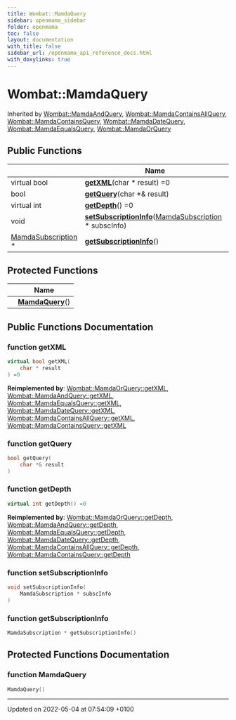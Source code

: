 ```yaml
---
title: Wombat::MamdaQuery
sidebar: openmama_sidebar
folder: openmama
toc: false
layout: documentation
with_title: false
sidebar_url: /openmama_api_reference_docs.html
with_doxylinks: true
---
```


# Wombat::MamdaQuery





Inherited by [Wombat::MamdaAndQuery](classWombat_1_1MamdaAndQuery.html), [Wombat::MamdaContainsAllQuery](classWombat_1_1MamdaContainsAllQuery.html), [Wombat::MamdaContainsQuery](classWombat_1_1MamdaContainsQuery.html), [Wombat::MamdaDateQuery](classWombat_1_1MamdaDateQuery.html), [Wombat::MamdaEqualsQuery](classWombat_1_1MamdaEqualsQuery.html), [Wombat::MamdaOrQuery](classWombat_1_1MamdaOrQuery.html)

## Public Functions

|                | Name           |
| -------------- | -------------- |
| virtual bool | **[getXML](classWombat_1_1MamdaQuery.html#function-getxml)**(char * result) =0 |
| bool | **[getQuery](classWombat_1_1MamdaQuery.html#function-getquery)**(char *& result) |
| virtual int | **[getDepth](classWombat_1_1MamdaQuery.html#function-getdepth)**() =0 |
| void | **[setSubscriptionInfo](classWombat_1_1MamdaQuery.html#function-setsubscriptioninfo)**([MamdaSubscription](classWombat_1_1MamdaSubscription.html) * subscInfo) |
| [MamdaSubscription](classWombat_1_1MamdaSubscription.html) * | **[getSubscriptionInfo](classWombat_1_1MamdaQuery.html#function-getsubscriptioninfo)**() |

## Protected Functions

|                | Name           |
| -------------- | -------------- |
| | **[MamdaQuery](classWombat_1_1MamdaQuery.html#function-mamdaquery)**() |

## Public Functions Documentation

### function getXML

```cpp
virtual bool getXML(
    char * result
) =0
```


**Reimplemented by**: [Wombat::MamdaOrQuery::getXML](classWombat_1_1MamdaOrQuery.html#function-getxml), [Wombat::MamdaAndQuery::getXML](classWombat_1_1MamdaAndQuery.html#function-getxml), [Wombat::MamdaEqualsQuery::getXML](classWombat_1_1MamdaEqualsQuery.html#function-getxml), [Wombat::MamdaDateQuery::getXML](classWombat_1_1MamdaDateQuery.html#function-getxml), [Wombat::MamdaContainsAllQuery::getXML](classWombat_1_1MamdaContainsAllQuery.html#function-getxml), [Wombat::MamdaContainsQuery::getXML](classWombat_1_1MamdaContainsQuery.html#function-getxml)


### function getQuery

```cpp
bool getQuery(
    char *& result
)
```


### function getDepth

```cpp
virtual int getDepth() =0
```


**Reimplemented by**: [Wombat::MamdaOrQuery::getDepth](classWombat_1_1MamdaOrQuery.html#function-getdepth), [Wombat::MamdaAndQuery::getDepth](classWombat_1_1MamdaAndQuery.html#function-getdepth), [Wombat::MamdaEqualsQuery::getDepth](classWombat_1_1MamdaEqualsQuery.html#function-getdepth), [Wombat::MamdaDateQuery::getDepth](classWombat_1_1MamdaDateQuery.html#function-getdepth), [Wombat::MamdaContainsAllQuery::getDepth](classWombat_1_1MamdaContainsAllQuery.html#function-getdepth), [Wombat::MamdaContainsQuery::getDepth](classWombat_1_1MamdaContainsQuery.html#function-getdepth)


### function setSubscriptionInfo

```cpp
void setSubscriptionInfo(
    MamdaSubscription * subscInfo
)
```


### function getSubscriptionInfo

```cpp
MamdaSubscription * getSubscriptionInfo()
```


## Protected Functions Documentation

### function MamdaQuery

```cpp
MamdaQuery()
```


-------------------------------

Updated on 2022-05-04 at 07:54:09 +0100